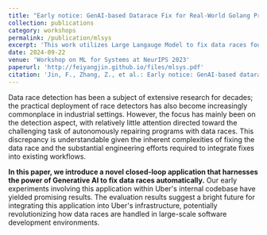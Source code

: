 ```yaml
---
title: "Early notice: GenAI-based Datarace Fix for Real-World Golang Programs"
collection: publications
category: workshops
permalink: /publication/mlsys
excerpt: 'This work utilizes Large Langauge Model to fix data races found in Uber's codebase'
date: 2024-09-22
venue: 'Workshop on ML for Systems at NeurIPS 2023'
paperurl: 'http://feiyangjin.github.io/files/mlsys.pdf'
citation: 'Jin, F., Zhang, Z., et al.: Early notice: GenAI-based datarace fix for real-world golang programs. In: Machine Learning for Systems 2023 (MLsys 2023).'
---
```


Data race detection has been a subject of extensive research for decades; the practical deployment of race detectors has also become increasingly commonplace in industrial settings. However, the focus has mainly been on the detection aspect, with relatively little attention directed toward the challenging task of autonomously repairing programs with data races. This discrepancy is understandable given the inherent complexities of fixing the data race and the substantial engineering efforts required to integrate fixes into existing workflows.

**In this paper, we introduce a novel closed-loop application that harnesses the power of Generative AI to fix data races automatically.** Our early experiments involving this application within Uber's internal codebase have yielded promising results. The evaluation results suggest a bright future for integrating this application into Uber's infrastructure, potentially revolutionizing how data races are handled in large-scale software development environments.